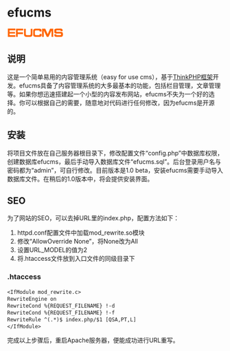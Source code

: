 
efucms
======

![efucms](./logo.png "Easy for use CMS")

说明
---

这是一个简单易用的内容管理系统（easy for use cms），基于[ThinkPHP框架](http://www.thinkphp.cn/ "基于PHP的Web开发框架")开发。efucms具备了内容管理系统的大多最基本的功能，包括栏目管理，文章管理等。如果你想迅速搭建起一个小型的内容发布网站，efucms不失为一个好的选择。你可以根据自己的需要，随意地对代码进行任何修改，因为efucms是开源的。

安装
---

将项目文件放在自己服务器根目录下，修改配置文件“config.php”中数据库权限，创建数据库efucms，最后手动导入数据库文件“efucms.sql”。后台登录用户名与密码都为“admin”，可自行修改。目前版本是1.0 beta，安装efucms需要手动导入数据库文件。在稍后的1.0版本中，将会提供安装界面。

SEO
---

为了网站的SEO，可以去掉URL里的index.php，配置方法如下：

1. httpd.conf配置文件中加载mod_rewrite.so模块
2. 修改“AllowOverride None”，将None改为All
3. 设置URL_MODEL的值为2
4. 将.htaccess文件放到入口文件的同级目录下

### .htaccess

    <IfModule mod_rewrite.c>
    RewriteEngine on
    RewriteCond %{REQUEST_FILENAME} !-d
    RewriteCond %{REQUEST_FILENAME} !-f
    RewriteRule ^(.*)$ index.php/$1 [QSA,PT,L]
    </IfModule>

完成以上步骤后，重启Apache服务器，便能成功进行URL重写。


